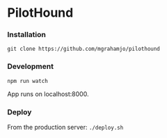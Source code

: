 # PilotHound

### Installation

`git clone https://github.com/mgrahamjo/pilothound`

### Development

`npm run watch`

App runs on localhost:8000.

### Deploy

From the production server: `./deploy.sh`
